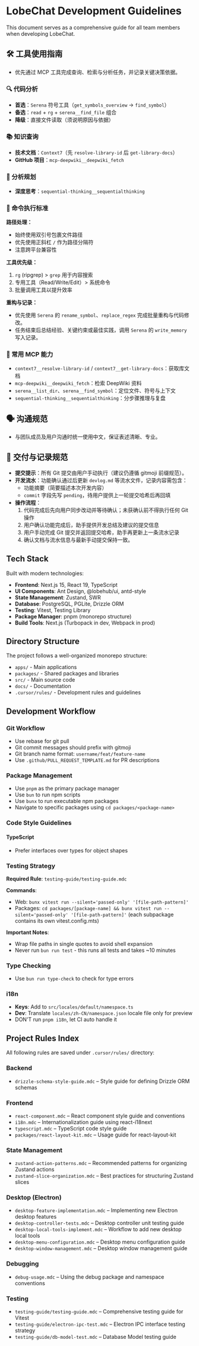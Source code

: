# LobeChat Development Guidelines

This document serves as a comprehensive guide for all team members when developing LobeChat.

## 🛠️ 工具使用指南

- 优先通过 MCP 工具完成查询、检索与分析任务，并记录关键决策依据。

### 🔍 代码分析

- **首选**：`Serena` 符号工具（`get_symbols_overview` → `find_symbol`）
- **备选**：`read` + `rg` + `serena__find_file` 组合
- **降级**：直接文件读取（须说明原因与依据）

### 📚 知识查询

- **技术文档**：`Context7`（先 `resolve-library-id` 后 `get-library-docs`）
- **GitHub 项目**：`mcp-deepwiki__deepwiki_fetch`

### 💭 分析规划

- **深度思考**：`sequential-thinking__sequentialthinking`

### 🔧 命令执行标准

**路径处理：**

- 始终使用双引号包裹文件路径
- 优先使用正斜杠 `/` 作为路径分隔符
- 注意跨平台兼容性

**工具优先级：**

1. `rg` (ripgrep) > `grep` 用于内容搜索
2. 专用工具（Read/Write/Edit）> 系统命令
3. 批量调用工具以提升效率

**重构与记录：**

- 优先使用 `Serena` 的 `rename_symbol`、`replace_regex` 完成批量重构与代码修改。
- 任务结束后总结经验、关键约束或最佳实践，调用 `Serena` 的 `write_memory` 写入记录。

### 🧰 常用 MCP 能力

- `context7__resolve-library-id` / `context7__get-library-docs`：获取库文档
- `mcp-deepwiki__deepwiki_fetch`：检索 DeepWiki 资料
- `serena__list_dir`、`serena__find_symbol`：定位文件、符号与上下文
- `sequential-thinking__sequentialthinking`：分步骤推理与复盘

## 🗣️ 沟通规范

- 与团队成员及用户沟通时统一使用中文，保证表述清晰、专业。

## 🔄 交付与记录规范

- **提交提示**：所有 Git 提交由用户手动执行（建议仍遵循 gitmoji 前缀规范）。
- **开发流水**：功能确认通过后更新 `devlog.md` 等流水文件，记录内容需包含：
  - 功能摘要（简要描述本次开发内容）
  - `commit` 字段先写 `pending`，待用户提供上一轮提交哈希后再回填
- **操作流程**：
  1. 代码完成后先向用户同步改动并等待确认；未获确认前不得执行任何 Git 操作
  2. 用户确认功能完成后，助手提供开发总结及建议的提交信息
  3. 用户手动完成 Git 提交并返回提交哈希，助手再更新上一条流水记录
  4. 确认文档与流水信息与最新手动提交保持一致。

## Tech Stack

Built with modern technologies:

- **Frontend**: Next.js 15, React 19, TypeScript
- **UI Components**: Ant Design, @lobehub/ui, antd-style
- **State Management**: Zustand, SWR
- **Database**: PostgreSQL, PGLite, Drizzle ORM
- **Testing**: Vitest, Testing Library
- **Package Manager**: pnpm (monorepo structure)
- **Build Tools**: Next.js (Turbopack in dev, Webpack in prod)

## Directory Structure

The project follows a well-organized monorepo structure:

- `apps/` - Main applications
- `packages/` - Shared packages and libraries
- `src/` - Main source code
- `docs/` - Documentation
- `.cursor/rules/` - Development rules and guidelines

## Development Workflow

### Git Workflow

- Use rebase for git pull
- Git commit messages should prefix with gitmoji
- Git branch name format: `username/feat/feature-name`
- Use `.github/PULL_REQUEST_TEMPLATE.md` for PR descriptions

### Package Management

- Use `pnpm` as the primary package manager
- Use `bun` to run npm scripts
- Use `bunx` to run executable npm packages
- Navigate to specific packages using `cd packages/<package-name>`

### Code Style Guidelines

#### TypeScript

- Prefer interfaces over types for object shapes

### Testing Strategy

**Required Rule**: `testing-guide/testing-guide.mdc`

**Commands**:

- Web: `bunx vitest run --silent='passed-only' '[file-path-pattern]'`
- Packages: `cd packages/[package-name] && bunx vitest run --silent='passed-only' '[file-path-pattern]'` (each subpackage contains its own vitest.config.mts)

**Important Notes**:

- Wrap file paths in single quotes to avoid shell expansion
- Never run `bun run test` - this runs all tests and takes \~10 minutes

### Type Checking

- Use `bun run type-check` to check for type errors

### i18n

- **Keys**: Add to `src/locales/default/namespace.ts`
- **Dev**: Translate `locales/zh-CN/namespace.json` locale file only for preview
- DON'T run `pnpm i18n`, let CI auto handle it

## Project Rules Index

All following rules are saved under `.cursor/rules/` directory:

### Backend

- `drizzle-schema-style-guide.mdc` – Style guide for defining Drizzle ORM schemas

### Frontend

- `react-component.mdc` – React component style guide and conventions
- `i18n.mdc` – Internationalization guide using react-i18next
- `typescript.mdc` – TypeScript code style guide
- `packages/react-layout-kit.mdc` – Usage guide for react-layout-kit

### State Management

- `zustand-action-patterns.mdc` – Recommended patterns for organizing Zustand actions
- `zustand-slice-organization.mdc` – Best practices for structuring Zustand slices

### Desktop (Electron)

- `desktop-feature-implementation.mdc` – Implementing new Electron desktop features
- `desktop-controller-tests.mdc` – Desktop controller unit testing guide
- `desktop-local-tools-implement.mdc` – Workflow to add new desktop local tools
- `desktop-menu-configuration.mdc` – Desktop menu configuration guide
- `desktop-window-management.mdc` – Desktop window management guide

### Debugging

- `debug-usage.mdc` – Using the debug package and namespace conventions

### Testing

- `testing-guide/testing-guide.mdc` – Comprehensive testing guide for Vitest
- `testing-guide/electron-ipc-test.mdc` – Electron IPC interface testing strategy
- `testing-guide/db-model-test.mdc` – Database Model testing guide
